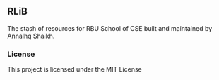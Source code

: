 ## RLiB

The stash of resources for RBU School of CSE built and maintained by Annalhq Shaikh.

### License 

This project is licensed under the MIT License
